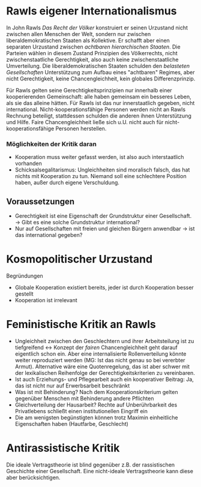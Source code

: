# Rawls eigener Internationalismus
In John Rawls _Das Recht der Völker_ konstruiert er seinen Urzustand nicht zwischen allen Menschen der Welt, sondern nur zwischen liberaldemokratischen Staaten als Kollektive. Er schafft aber einen separaten Urzustand zwischen *achtbaren hierarchischen Staaten*. Die Parteien wählen in diesem Zustand Prinzipien des Völkerrechts, nicht zwischenstaatliche Gerechtigkeit, also auch keine zwischenstaatliche Umverteilung.
Die liberaldemokratischen Staaten schulden den *belasteten Gesellschaften* Unterstützung zum Aufbau eines "achtbaren" Regimes, aber nicht Gerechtigkeit, keine Chancengleichheit, kein globales Differenzprinzip.

Für Rawls gelten seine Gerechtigkeitsprinzipien nur innerhalb einer kooperierenden Gemeinschaft: alle haben gemeinsam ein besseres Leben, als sie das alleine hätten. Für Rawls ist das nur innerstaatlich gegeben, nicht international.
Nicht-kooperationsfähige Personen werden nicht an Rawls Rechnung beteiligt, stattdessen schulden die anderen ihnen Unterstützung und Hilfe. Faire Chancengleichheit ließe sich u.U. nicht auch für nicht-kooperationsfähige Personen herstellen.
### Möglichkeiten der Kritik daran
- Kooperation muss weiter gefasst werden, ist also auch interstaatlich vorhanden
- Schicksalsegalitarismus: Ungleichheiten sind moralisch falsch, das hat nichts mit Kooperation zu tun. Niemand soll eine schlechtere Position haben, außer durch eigene Verschuldung. 

## Voraussetzungen
- Gerechtigkeit ist eine Eigenschaft der Grundstruktur einer Gesellschaft. -> Gibt es eine solche Grundstruktur international?
- Nur auf Gesellschaften mit freien und gleichen Bürgern anwendbar -> ist das international gegeben?

# Kosmopolitischer Urzustand
Begründungen
- Globale Kooperation existiert bereits, jeder ist durch Kooperation besser gestellt
- Kooperation ist irrelevant

# Feministische Kritik an Rawls
- Ungleichheit zwischen den Geschlechtern und ihrer Arbeitsteilung ist zu tiefgreifend <-> Konzept der *fairen* Chancengleichheit geht darauf eigentlich schon ein. 
  Aber eine internalisierte Rollenverteilung könnte weiter reproduziert werden (MG: Ist das nicht genau so bei vererbter Armut). Alternative wäre eine Quotenregelung, das ist aber schwer mit der lexikalischen Reihenfolge der Gerechtigkeitskriterien zu vereinbaren.
- Ist auch Erziehungs- und Pflegearbeit auch ein kooperativer Beitrag: Ja, das ist nicht nur auf Erwerbsarbeit beschränkt
- Was ist mit Behinderung? Nach dem Kooperationskriterium gelten gegenüber Menschen mit Behinderung andere Pflichten
- Gleichverteilung der Hausarbeit? Rechte auf Unberührbarkeit des Privatlebens schließt einen institutionellen Eingriff ein
- Die am wenigsten begünstigten können trotz Maximin einheitliche Eigenschaften haben (Hautfarbe, Geschlecht)

# Antirassistische Kritik
Die ideale Vertragstheorie ist blind gegenüber z.B. der rassistischen Geschichte einer Gesellschaft. Eine nicht-ideale Vertragstheorie kann diese aber berücksichtigen. 